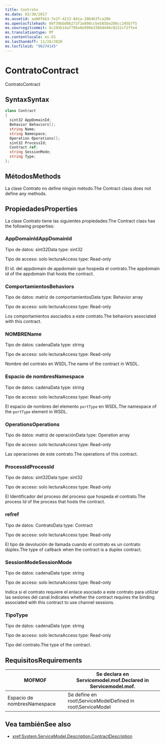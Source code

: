 ```yaml
---
title: Contrato
ms.date: 03/30/2017
ms.assetid: aa00f6b3-7e1f-4213-841a-206463fca20b
ms.openlocfilehash: 0df39bbd0b273f1e898ccbe585be288cc245b7f5
ms.sourcegitcommit: bc293b14af795e0e999e3304dd40c0222cf2ffe4
ms.translationtype: MT
ms.contentlocale: es-ES
ms.lasthandoff: 11/26/2020
ms.locfileid: "96274145"
---
```

# <a name="contract"></a><span data-ttu-id="c99c5-102">Contrato</span><span class="sxs-lookup"><span data-stu-id="c99c5-102">Contract</span></span>

<span data-ttu-id="c99c5-103">Contrato</span><span class="sxs-lookup"><span data-stu-id="c99c5-103">Contract</span></span>  
  
## <a name="syntax"></a><span data-ttu-id="c99c5-104">Syntax</span><span class="sxs-lookup"><span data-stu-id="c99c5-104">Syntax</span></span>  
  
```csharp
class Contract  
{  
  sint32 AppDomainId;  
  Behavior Behaviors[];  
  string Name;  
  string Namespace;  
  Operation Operations[];  
  sint32 ProcessId;  
  Contract ref;  
  string SessionMode;  
  string Type;  
};  
```  
  
## <a name="methods"></a><span data-ttu-id="c99c5-105">Métodos</span><span class="sxs-lookup"><span data-stu-id="c99c5-105">Methods</span></span>  

 <span data-ttu-id="c99c5-106">La clase Contrato no define ningún método.</span><span class="sxs-lookup"><span data-stu-id="c99c5-106">The Contract class does not define any methods.</span></span>  
  
## <a name="properties"></a><span data-ttu-id="c99c5-107">Propiedades</span><span class="sxs-lookup"><span data-stu-id="c99c5-107">Properties</span></span>  

 <span data-ttu-id="c99c5-108">La clase Contrato tiene las siguientes propiedades:</span><span class="sxs-lookup"><span data-stu-id="c99c5-108">The Contract class has the following properties:</span></span>  
  
### <a name="appdomainid"></a><span data-ttu-id="c99c5-109">AppDomainId</span><span class="sxs-lookup"><span data-stu-id="c99c5-109">AppDomainId</span></span>  

 <span data-ttu-id="c99c5-110">Tipo de datos: sint32</span><span class="sxs-lookup"><span data-stu-id="c99c5-110">Data type: sint32</span></span>  
  
 <span data-ttu-id="c99c5-111">Tipo de acceso: solo lectura</span><span class="sxs-lookup"><span data-stu-id="c99c5-111">Access type: Read-only</span></span>  
  
 <span data-ttu-id="c99c5-112">El id. del appdomain de appdomain que hospeda el contrato.</span><span class="sxs-lookup"><span data-stu-id="c99c5-112">The appdomain id of the appdomain that hosts the contract.</span></span>  
  
### <a name="behaviors"></a><span data-ttu-id="c99c5-113">Comportamientos</span><span class="sxs-lookup"><span data-stu-id="c99c5-113">Behaviors</span></span>  

 <span data-ttu-id="c99c5-114">Tipo de datos: matriz de comportamientos</span><span class="sxs-lookup"><span data-stu-id="c99c5-114">Data type: Behavior array</span></span>  
  
 <span data-ttu-id="c99c5-115">Tipo de acceso: solo lectura</span><span class="sxs-lookup"><span data-stu-id="c99c5-115">Access type: Read-only</span></span>  
  
 <span data-ttu-id="c99c5-116">Los comportamientos asociados a este contrato.</span><span class="sxs-lookup"><span data-stu-id="c99c5-116">The behaviors associated with this contract.</span></span>  
  
### <a name="name"></a><span data-ttu-id="c99c5-117">NOMBRE</span><span class="sxs-lookup"><span data-stu-id="c99c5-117">Name</span></span>  

 <span data-ttu-id="c99c5-118">Tipo de datos: cadena</span><span class="sxs-lookup"><span data-stu-id="c99c5-118">Data type: string</span></span>  
  
 <span data-ttu-id="c99c5-119">Tipo de acceso: solo lectura</span><span class="sxs-lookup"><span data-stu-id="c99c5-119">Access type: Read-only</span></span>  
  
 <span data-ttu-id="c99c5-120">Nombre del contrato en WSDL.</span><span class="sxs-lookup"><span data-stu-id="c99c5-120">The name of the contract in WSDL.</span></span>  
  
### <a name="namespace"></a><span data-ttu-id="c99c5-121">Espacio de nombres</span><span class="sxs-lookup"><span data-stu-id="c99c5-121">Namespace</span></span>  

 <span data-ttu-id="c99c5-122">Tipo de datos: cadena</span><span class="sxs-lookup"><span data-stu-id="c99c5-122">Data type: string</span></span>  
  
 <span data-ttu-id="c99c5-123">Tipo de acceso: solo lectura</span><span class="sxs-lookup"><span data-stu-id="c99c5-123">Access type: Read-only</span></span>  
  
 <span data-ttu-id="c99c5-124">El espacio de nombres del elemento `portType` en WSDL.</span><span class="sxs-lookup"><span data-stu-id="c99c5-124">The namespace of the `portType` element in WSDL.</span></span>  
  
### <a name="operations"></a><span data-ttu-id="c99c5-125">Operations</span><span class="sxs-lookup"><span data-stu-id="c99c5-125">Operations</span></span>  

 <span data-ttu-id="c99c5-126">Tipo de datos: matriz de operación</span><span class="sxs-lookup"><span data-stu-id="c99c5-126">Data type: Operation array</span></span>  
  
 <span data-ttu-id="c99c5-127">Tipo de acceso: solo lectura</span><span class="sxs-lookup"><span data-stu-id="c99c5-127">Access type: Read-only</span></span>  
  
 <span data-ttu-id="c99c5-128">Las operaciones de este contrato.</span><span class="sxs-lookup"><span data-stu-id="c99c5-128">The operations of this contract.</span></span>  
  
### <a name="processid"></a><span data-ttu-id="c99c5-129">ProcessId</span><span class="sxs-lookup"><span data-stu-id="c99c5-129">ProcessId</span></span>  

 <span data-ttu-id="c99c5-130">Tipo de datos: sint32</span><span class="sxs-lookup"><span data-stu-id="c99c5-130">Data type: sint32</span></span>  
  
 <span data-ttu-id="c99c5-131">Tipo de acceso: solo lectura</span><span class="sxs-lookup"><span data-stu-id="c99c5-131">Access type: Read-only</span></span>  
  
 <span data-ttu-id="c99c5-132">El Identificador del proceso del proceso que hospeda el contrato.</span><span class="sxs-lookup"><span data-stu-id="c99c5-132">The process Id of the process that hosts the contract.</span></span>  
  
### <a name="ref"></a><span data-ttu-id="c99c5-133">ref</span><span class="sxs-lookup"><span data-stu-id="c99c5-133">ref</span></span>  

 <span data-ttu-id="c99c5-134">Tipo de datos: Contrato</span><span class="sxs-lookup"><span data-stu-id="c99c5-134">Data type: Contract</span></span>  
  
 <span data-ttu-id="c99c5-135">Tipo de acceso: solo lectura</span><span class="sxs-lookup"><span data-stu-id="c99c5-135">Access type: Read-only</span></span>  
  
 <span data-ttu-id="c99c5-136">El tipo de devolución de llamada cuando el contrato es un contrato dúplex.</span><span class="sxs-lookup"><span data-stu-id="c99c5-136">The type of callback when the contract is a duplex contract.</span></span>  
  
### <a name="sessionmode"></a><span data-ttu-id="c99c5-137">SessionMode</span><span class="sxs-lookup"><span data-stu-id="c99c5-137">SessionMode</span></span>  

 <span data-ttu-id="c99c5-138">Tipo de datos: cadena</span><span class="sxs-lookup"><span data-stu-id="c99c5-138">Data type: string</span></span>  
  
 <span data-ttu-id="c99c5-139">Tipo de acceso: solo lectura</span><span class="sxs-lookup"><span data-stu-id="c99c5-139">Access type: Read-only</span></span>  
  
 <span data-ttu-id="c99c5-140">Indica si el contrato requiere el enlace asociado a este contrato para utilizar las sesiones del canal.</span><span class="sxs-lookup"><span data-stu-id="c99c5-140">Indicates whether the contract requires the binding associated with this contract to use channel sessions.</span></span>  
  
### <a name="type"></a><span data-ttu-id="c99c5-141">Tipo</span><span class="sxs-lookup"><span data-stu-id="c99c5-141">Type</span></span>  

 <span data-ttu-id="c99c5-142">Tipo de datos: cadena</span><span class="sxs-lookup"><span data-stu-id="c99c5-142">Data type: string</span></span>  
  
 <span data-ttu-id="c99c5-143">Tipo de acceso: solo lectura</span><span class="sxs-lookup"><span data-stu-id="c99c5-143">Access type: Read-only</span></span>  
  
 <span data-ttu-id="c99c5-144">Tipo del contrato.</span><span class="sxs-lookup"><span data-stu-id="c99c5-144">The type of the contract.</span></span>  
  
## <a name="requirements"></a><span data-ttu-id="c99c5-145">Requisitos</span><span class="sxs-lookup"><span data-stu-id="c99c5-145">Requirements</span></span>  
  
|<span data-ttu-id="c99c5-146">MOF</span><span class="sxs-lookup"><span data-stu-id="c99c5-146">MOF</span></span>|<span data-ttu-id="c99c5-147">Se declara en Servicemodel.mof.</span><span class="sxs-lookup"><span data-stu-id="c99c5-147">Declared in Servicemodel.mof.</span></span>|  
|---------|-----------------------------------|  
|<span data-ttu-id="c99c5-148">Espacio de nombres</span><span class="sxs-lookup"><span data-stu-id="c99c5-148">Namespace</span></span>|<span data-ttu-id="c99c5-149">Se define en root\ServiceModel</span><span class="sxs-lookup"><span data-stu-id="c99c5-149">Defined in root\ServiceModel</span></span>|  
  
## <a name="see-also"></a><span data-ttu-id="c99c5-150">Vea también</span><span class="sxs-lookup"><span data-stu-id="c99c5-150">See also</span></span>

- <xref:System.ServiceModel.Description.ContractDescription>

